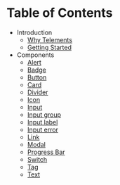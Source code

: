 # Table of Contents

- Introduction
  - [Why Telements](introduction/why-telements.md)
  - [Getting Started](introduction/getting-started.md)
- Components
  - [Alert](components/alert.md)
  - [Badge](components/badge.md)
  - [Button](components/button.md)
  - [Card](components/card.md)
  - [Divider](components/divider.md)
  - [Icon](components/icon.md)
  - [Input](components/input.md)
  - [Input group](components/input-group.md)
  - [Input label](components/input-label.md)
  - [Input error](components/input-error.md)
  - [Link](components/link.md)
  - [Modal](components/modal.md)
  - [Progress Bar](components/progress-bar.md)
  - [Switch](components/switch.md)
  - [Tag](components/tag.md)
  - [Text](components/text.md)
